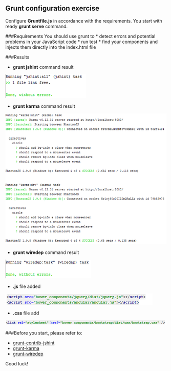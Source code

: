 ## Grunt configuration exercise

Configure **Gruntfile.js** in accordance with the requirements. You start with ready **grunt serve** command.

###Requirements
You should use grunt to 
    * detect errors and potential problems in your JavaScript code
    * run test
    * find your components and injects them directly into the index.html file 
        
###Results
* **grunt jshint** command result

![alt text](app/assets/1.png "1")

* **grunt karma** command result

![alt text](app/assets/2.png "2")

* **grunt wiredep** command result

![alt text](app/assets/3.png "3")

* **.js** file added

![alt text](app/assets/4.png "4")

* **.css** file add

![alt text](app/assets/5.png "5")

###Before you start, please refer to:
* [grunt-contrib-jshint](https://github.com/gruntjs/grunt-contrib-jshint)
* [grunt-karma](https://github.com/karma-runner/grunt-karma)
* [grunt-wiredep](https://github.com/stephenplusplus/grunt-wiredep)

Good luck!
